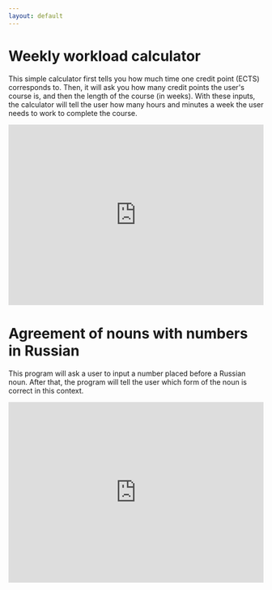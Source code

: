 ```yaml
---
layout: default
---
```


# Weekly workload calculator

This simple calculator first tells you how much time one credit point (ECTS) corresponds to. Then, it will ask you how many credit points the user's course is, and then the length of the course (in weeks). With these inputs, the calculator will tell the user how many hours and minutes a week the user needs to work to complete the course.

<iframe src="https://trinket.io/embed/python/a8fc3262a1?outputOnly=true&runOption=run" width="100%" height="356" frameborder="0" marginwidth="0" marginheight="0" allowfullscreen></iframe>

# Agreement of nouns with numbers in Russian

This program will ask a user to input a number placed before a Russian noun. After that, the program will tell the user which form of the noun is correct in this context.

<iframe src="https://trinket.io/embed/python/f27d1319d2?outputOnly=true&runOption=run" width="100%" height="356" frameborder="0" marginwidth="0" marginheight="0" allowfullscreen></iframe>
